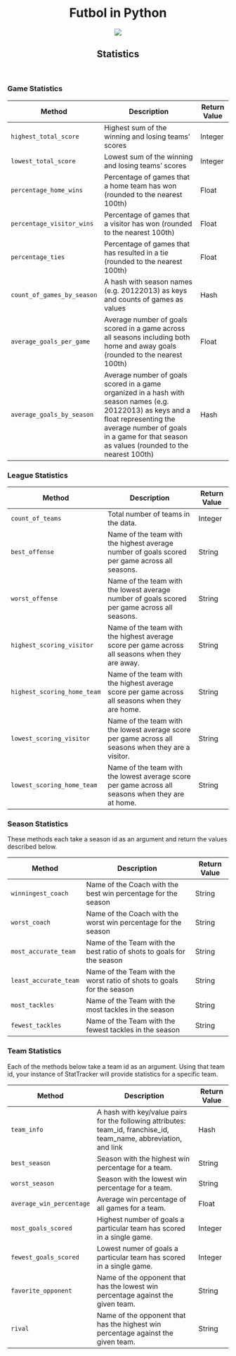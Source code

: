 <h1 align="center"> Futbol in Python</h1>
 
 <div align="center">
  <a href="https://github.com/efuchsman/Futbol_py">
    <img src = "https://media.tenor.com/uW4UVFXNyAMAAAAC/kid-smack.gif">
  </a>
</div>

<article>
          <header>
            <h1 align="center">Statistics</h1>
          </header>
         

<h3 id="game-statistics">Game Statistics</h3>

<table>
  <thead>
    <tr>
      <th>Method</th>
      <th>Description</th>
      <th>Return Value</th>
    </tr>
  </thead>
  <tbody>
    <tr>
      <td><code class="language-plaintext highlighter-rouge">highest_total_score</code></td>
      <td>Highest sum of the winning and losing teams’ scores</td>
      <td>Integer</td>
    </tr>
    <tr>
      <td><code class="language-plaintext highlighter-rouge">lowest_total_score</code></td>
      <td>Lowest sum of the winning and losing teams’ scores</td>
      <td>Integer</td>
    </tr>
    <tr>
      <td><code class="language-plaintext highlighter-rouge">percentage_home_wins</code></td>
      <td>Percentage of games that a home team has won (rounded to the nearest 100th)</td>
      <td>Float</td>
    </tr>
    <tr>
      <td><code class="language-plaintext highlighter-rouge">percentage_visitor_wins</code></td>
      <td>Percentage of games that a visitor has won (rounded to the nearest 100th)</td>
      <td>Float</td>
    </tr>
    <tr>
      <td><code class="language-plaintext highlighter-rouge">percentage_ties</code></td>
      <td>Percentage of games that has resulted in a tie (rounded to the nearest 100th)</td>
      <td>Float</td>
    </tr>
    <tr>
      <td><code class="language-plaintext highlighter-rouge">count_of_games_by_season</code></td>
      <td>A hash with season names (e.g. 20122013) as keys and counts of games as values</td>
      <td>Hash</td>
    </tr>
    <tr>
      <td><code class="language-plaintext highlighter-rouge">average_goals_per_game</code></td>
      <td>Average number of goals scored in a game across all seasons including both home and away goals (rounded to the nearest 100th)</td>
      <td>Float</td>
    </tr>
    <tr>
      <td><code class="language-plaintext highlighter-rouge">average_goals_by_season</code></td>
      <td>Average number of goals scored in a game organized in a hash with season names (e.g. 20122013) as keys and a float representing the average number of goals in a game for that season as values (rounded to the nearest 100th)</td>
      <td>Hash</td>
    </tr>
  </tbody>
</table>

<h3 id="league-statistics">League Statistics</h3>

<table>
  <thead>
    <tr>
      <th>Method</th>
      <th>Description</th>
      <th>Return Value</th>
    </tr>
  </thead>
  <tbody>
    <tr>
      <td><code class="language-plaintext highlighter-rouge">count_of_teams</code></td>
      <td>Total number of teams in the data.</td>
      <td>Integer</td>
    </tr>
    <tr>
      <td><code class="language-plaintext highlighter-rouge">best_offense</code></td>
      <td>Name of the team with the highest average number of goals scored per game across all seasons.</td>
      <td>String</td>
    </tr>
    <tr>
      <td><code class="language-plaintext highlighter-rouge">worst_offense</code></td>
      <td>Name of the team with the lowest average number of goals scored per game across all seasons.</td>
      <td>String</td>
    </tr>
    <tr>
      <td><code class="language-plaintext highlighter-rouge">highest_scoring_visitor</code></td>
      <td>Name of the team with the highest average score per game across all seasons when they are away.</td>
      <td>String</td>
    </tr>
    <tr>
      <td><code class="language-plaintext highlighter-rouge">highest_scoring_home_team</code></td>
      <td>Name of the team with the highest average score per game across all seasons when they are home.</td>
      <td>String</td>
    </tr>
    <tr>
      <td><code class="language-plaintext highlighter-rouge">lowest_scoring_visitor</code></td>
      <td>Name of the team with the lowest average score per game across all seasons when they are a visitor.</td>
      <td>String</td>
    </tr>
    <tr>
      <td><code class="language-plaintext highlighter-rouge">lowest_scoring_home_team</code></td>
      <td>Name of the team with the lowest average score per game across all seasons when they are at home.</td>
      <td>String</td>
    </tr>
  </tbody>
</table>

<h3 id="season-statistics">Season Statistics</h3>

<p>These methods each take a season id as an argument and return the values described below.</p>

<table>
  <thead>
    <tr>
      <th>Method</th>
      <th>Description</th>
      <th>Return Value</th>
    </tr>
  </thead>
  <tbody>
    <tr>
      <td><code class="language-plaintext highlighter-rouge">winningest_coach</code></td>
      <td>Name of the Coach with the best win percentage for the season</td>
      <td>String</td>
    </tr>
    <tr>
      <td><code class="language-plaintext highlighter-rouge">worst_coach</code></td>
      <td>Name of the Coach with the worst win percentage for the season</td>
      <td>String</td>
    </tr>
    <tr>
      <td><code class="language-plaintext highlighter-rouge">most_accurate_team</code></td>
      <td>Name of the Team with the best ratio of shots to goals for the season</td>
      <td>String</td>
    </tr>
    <tr>
      <td><code class="language-plaintext highlighter-rouge">least_accurate_team</code></td>
      <td>Name of the Team with the worst ratio of shots to goals for the season</td>
      <td>String</td>
    </tr>
    <tr>
      <td><code class="language-plaintext highlighter-rouge">most_tackles</code></td>
      <td>Name of the Team with the most tackles in the season</td>
      <td>String</td>
    </tr>
    <tr>
      <td><code class="language-plaintext highlighter-rouge">fewest_tackles</code></td>
      <td>Name of the Team with the fewest tackles in the season</td>
      <td>String</td>
    </tr>
  </tbody>
</table>

<h3 id="team-statistics">Team Statistics</h3>

<p>Each of the methods below take a team id as an argument. Using that team id, your instance of StatTracker will provide statistics for a specific team.</p>

<table>
  <thead>
    <tr>
      <th>Method</th>
      <th>Description</th>
      <th>Return Value</th>
    </tr>
  </thead>
  <tbody>
    <tr>
      <td><code class="language-plaintext highlighter-rouge">team_info</code></td>
      <td>A hash with key/value pairs for the following attributes: team_id, franchise_id, team_name, abbreviation, and link</td>
      <td>Hash</td>
    </tr>
    <tr>
      <td><code class="language-plaintext highlighter-rouge">best_season</code></td>
      <td>Season with the highest win percentage for a team.</td>
      <td>String</td>
    </tr>
    <tr>
      <td><code class="language-plaintext highlighter-rouge">worst_season</code></td>
      <td>Season with the lowest win percentage for a team.</td>
      <td>String</td>
    </tr>
    <tr>
      <td><code class="language-plaintext highlighter-rouge">average_win_percentage</code></td>
      <td>Average win percentage of all games for a team.</td>
      <td>Float</td>
    </tr>
    <tr>
      <td><code class="language-plaintext highlighter-rouge">most_goals_scored</code></td>
      <td>Highest number of goals a particular team has scored in a single game.</td>
      <td>Integer</td>
    </tr>
    <tr>
      <td><code class="language-plaintext highlighter-rouge">fewest_goals_scored</code></td>
      <td>Lowest numer of goals a particular team has scored in a single game.</td>
      <td>Integer</td>
    </tr>
    <tr>
      <td><code class="language-plaintext highlighter-rouge">favorite_opponent</code></td>
      <td>Name of the opponent that has the lowest win percentage against the given team.</td>
      <td>String</td>
    </tr>
    <tr>
      <td><code class="language-plaintext highlighter-rouge">rival</code></td>
      <td>Name of the opponent that has the highest win percentage against the given team.</td>
      <td>String</td>
    </tr>
  </tbody>
</table>

